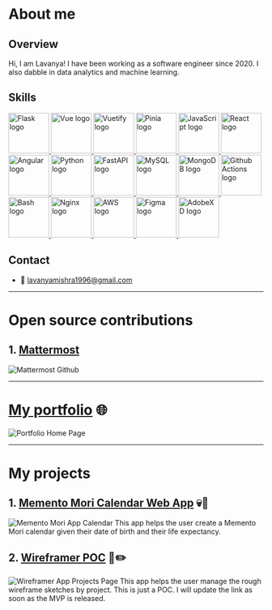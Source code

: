 # About me
## Overview
Hi, I am Lavanya! I have been working as a software engineer since 2020. I also dabble in data analytics and machine learning.

## Skills
<a href="https://flask.palletsprojects.com/en/3.0.x/">
  <img src="https://flask.palletsprojects.com/en/3.0.x/_images/flask-horizontal.png" alt="Flask logo" height="80" title="Flask" />
</a>
<a href="https://vuejs.org/">
  <img src="https://upload.wikimedia.org/wikipedia/commons/9/95/Vue.js_Logo_2.svg" alt="Vue logo" height="80" title="Vue" />
</a>
<a href="https://vuetifyjs.com/en/">
  <img src="https://cdn.vuetifyjs.com/docs/images/logos/vuetify-logo-dark-atom.svg" alt="Vuetify logo" height="80" title="Vuetify" />
</a>
<a href="https://pinia.vuejs.org/">
  <img src="https://pinia.vuejs.org/logo.svg" alt="Pinia logo" height="80" title="Pinia" />
</a>
<a href="https://developer.mozilla.org/en-US/docs/Web/JavaScript">
  <img src="https://upload.wikimedia.org/wikipedia/commons/thumb/6/6a/JavaScript-logo.png/600px-JavaScript-logo.png" alt="JavaScript logo" height="80" title="JavaScript" />
</a>
<a href="https://react.dev/">
  <img src="https://encrypted-tbn0.gstatic.com/images?q=tbn:ANd9GcThFGBTwrc-m2PX_3YlVq-RcE25W8wv96dBTw&s" alt="React logo" height="80" title="React" />
</a>
<a href="https://angular.dev/">
  <img src="https://encrypted-tbn0.gstatic.com/images?q=tbn:ANd9GcRbOFmjGchTMwQriXqezOovYKqXWK3YXUnFlQ&s" alt="Angular logo" height="80" title="Angular" />
</a>
<a href="https://www.python.org/">
  <img src="https://www.python.org/static/img/python-logo@2x.png" alt="Python logo" height="80" title="Python" />
</a>
<a href="https://fastapi.tiangolo.com/">
  <img src="https://fastapi.tiangolo.com/img/logo-margin/logo-teal.png" alt="FastAPI logo" height="80" title="FastAPI" />
</a>
<a href="https://www.mysql.com/">
  <img src="https://upload.wikimedia.org/wikipedia/labs/8/8e/Mysql_logo.png" alt="MySQL logo" height="80" title="MySQL" />
</a>
<a href="https://www.mongodb.com/">
  <img src="https://upload.wikimedia.org/wikipedia/commons/thumb/9/93/MongoDB_Logo.svg/1280px-MongoDB_Logo.svg.png" alt="MongoDB logo" height="80" title="MongoDB" />
</a>
<a href="https://github.com/features/actions">
  <img src="https://github.githubassets.com/assets/actions-icon-actions-61925a4b8822.svg" alt="Github Actions logo" height="80" title="Github Actions" />
</a>
<a href="https://www.gnu.org/software/bash/">
  <img src="https://w7.pngwing.com/pngs/273/225/png-transparent-bash-shell-script-gnu-bourne-shell-shell-thumbnail.png" alt="Bash logo" height="80" title="Bash" />
</a>
<a href="https://nginx.org/en/">
  <img src="https://nginx.org/nginx.png" alt="Nginx logo" height="80" title="Nginx" />
</a>
<a href="https://aws.amazon.com/">
  <img src="https://partner.zoom.us/wp-content/uploads/2022/12/2022_Zoom-AWS_Lockup_RGB-1-e1672857797889-1024x760.png" alt="AWS logo" height="80" title="AWS" />
</a>
<a href="https://www.figma.com/">
  <img src="https://encrypted-tbn0.gstatic.com/images?q=tbn:ANd9GcTTkGL-elS-qihu_4yeedMy51wY3jYwCRWMCukPKLhOAk15HlcA8iTLi8pzoA&s" alt="Figma logo" height="80" title="Figma" />
</a>
<a href="https://helpx.adobe.com/xd/get-started.html">
  <img src="https://encrypted-tbn0.gstatic.com/images?q=tbn:ANd9GcQseEy7lIwEdkEGCqmNbal71wgrFZGnyXxQeIzVE_mBHw9wCJUAvCkE7WSZ_LUy-_H47Hk&usqp=CAU" alt="AdobeXD logo" height="80" title="AdobeXD" />
</a>

## Contact
- 📧 lavanyamishra1996@gmail.com

---
# Open source contributions
## 1. [Mattermost](https://github.com/search?q=org%3Amattermost+chessmadridista&type=pullrequests)
![Mattermost Github](https://github.com/chessmadridista/chessmadridista/assets/58620639/6f302250-49d6-496a-bdb8-644ada480a89)

---
# [My portfolio](https://nostalgician.in) 🌐
![Portfolio Home Page](https://github.com/chessmadridista/chessmadridista/assets/58620639/c0d7403a-eb51-41b6-b68c-b6d8d4ab647f)

---
# My projects
## 1. [Memento Mori Calendar Web App](https://mementomori.nostalgician.in) 💀📅
![Memento Mori App Calendar](https://github.com/chessmadridista/chessmadridista/assets/58620639/f8ec2bcb-da67-4cb0-a20a-ae2be8a5f0b8)
This app helps the user create a Memento Mori calendar given their date of birth and their life expectancy.
## 2. [Wireframer POC](https://wireframer.nostalgician.in) 🧠✏️
![Wireframer App Projects Page](https://github.com/chessmadridista/chessmadridista/assets/58620639/e4afe77e-3e61-48d2-8f89-9b13ca25a9eb)
This app helps the user manage the rough wireframe sketches by project. This is just a POC. I will update the link as soon as the MVP is released.
<!---
chessmadridista/chessmadridista is a ✨ special ✨ repository because its `README.md` (this file) appears on your GitHub profile.
You can click the Preview link to take a look at your changes.
--->
